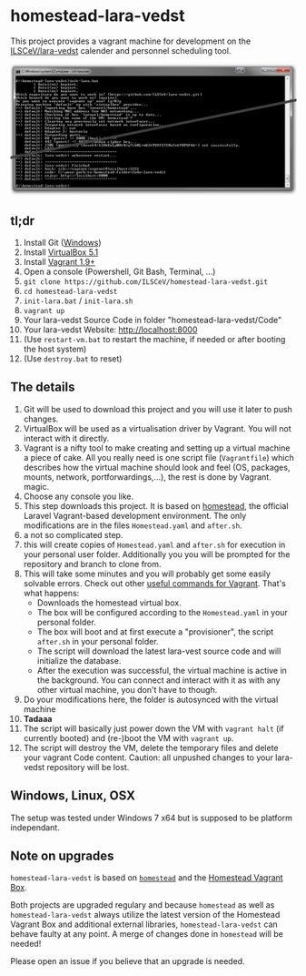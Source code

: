 # homestead-lara-vedst

This project provides a vagrant machine for development on the [ILSCeV/lara-vedst](https://github.com/ILSCeV/lara-vedst) calender and personnel scheduling tool.

![homestead-lara-vedst in action](screenshot.png)

## tl;dr

1. Install Git ([Windows](https://git-for-windows.github.io))
2. Install [VirtualBox 5.1](https://www.virtualbox.org/wiki/Downloads)
3. Install [Vagrant 1.9+](https://www.vagrantup.com/downloads.html)
4. Open a console (Powershell, Git Bash, Terminal, ...)
 1. `git clone https://github.com/ILSCeV/homestead-lara-vedst.git`
 2. `cd homestead-lara-vedst`
 3. `init-lara.bat` / `init-lara.sh`
 4. `vagrant up`
5. Your lara-vedst Source Code in folder "homestead-lara-vedst/Code"
6. Your lara-vedst Website: [http://localhost:8000](http://localhost:8000)
7. (Use `restart-vm.bat` to restart the machine, if needed or after booting the host system)
8. (Use `destroy.bat` to reset)

## The details

1. Git will be used to download this project and you will use it later to push changes.
2. VirtualBox will be used as a virtualisation driver by Vagrant. You will not interact with it directly.
3. Vagrant is a nifty tool to make creating and setting up a virtual machine a piece of cake. All you really need is one script file (`Vagrantfile`) which describes how the virtual machine should look and feel (OS, packages, mounts, network, portforwardings,...), the rest is done by Vagrant. magic.
4. Choose any console you like.
 1. This step downloads this project. It is based on [homestead](https://laravel.com/docs/master/homestead), the official Laravel Vagrant-based development environment. The only modifications are in the files `Homestead.yaml` and `after.sh`.
 2. a not so complicated step.
 3. this will create copies of `Homestead.yaml` and `after.sh` for execution in your personal user folder. Additionally you you will be prompted for the repository and branch to clone from.
 4. This will take some minutes and you will probably get some easily solvable errors. Check out other [useful commands for Vagrant](http://www.erikaheidi.com/blog/quick-user-guide-for-vagrant). That's what happens:
     - Downloads the homestead virtual box.
     - The box will be configured according to the `Homestead.yaml` in your personal folder.
     - The box will boot and at first execute a "provisioner", the script `after.sh` in your personal folder.
     - The script will download the latest lara-vest source code and will initialize the database.
     - After the execution was successful, the virtual machine is active in the background. You can connect and interact with it as with any other virtual machine, you don't have to though.
5. Do your modifications here, the folder is autosynced with the virtual machine
6. **Tadaaa**
7. The script will basically just power down the VM with `vagrant halt` (if currently booted) and (re-)boot the VM with `vagrant up`.
8. The script will destroy the VM, delete the temporary files and delete your vagrant Code content. Caution: all unpushed changes to your lara-vedst repository will be lost.


## Windows, Linux, OSX
The setup was tested under Windows 7 x64 but is supposed to be platform independant.

## Note on upgrades
`homestead-lara-vedst` is based on [`homestead`](https://github.com/laravel/homestead) and the [Homestead Vagrant Box](https://atlas.hashicorp.com/laravel/boxes/homestead).

Both projects are upgraded regulary and because `homestead` as well as `homestead-lara-vedst` always utilize the latest version of the Homestead Vagrant Box and additional external libraries, `homestead-lara-vedst` can behave faulty at any point.
A merge of changes done in `homestead` will be needed!

Please open an issue if you believe that an upgrade is needed.
